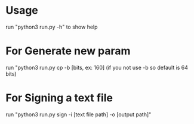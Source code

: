 # Usage
run "python3 run.py -h" to show help
# For Generate new param
run "python3 run.py cp -b [bits, ex: 160] (if you not use -b so default is 64 bits)
# For Signing a text file
run "python3 run.py sign -i [text file path] -o [output path]" 